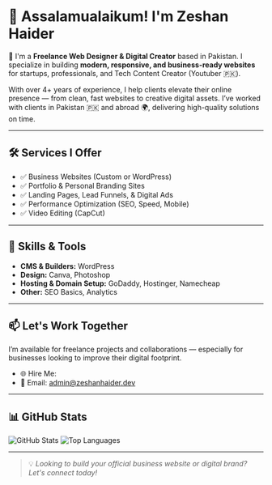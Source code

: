 # 👋 Assalamualaikum! I'm Zeshan Haider

🎨 I'm a **Freelance Web Designer & Digital Creator** based in Pakistan. I specialize in building **modern, responsive, and business-ready websites** for startups, professionals, and Tech Content Creator (Youtuber 🇵🇰).

With over 4+ years of experience, I help clients elevate their online presence — from clean, fast websites to creative digital assets. I’ve worked with clients in Pakistan 🇵🇰 and abroad 🌍, delivering high-quality solutions on time.

---

## 🛠️ Services I Offer

- ✅ Business Websites (Custom or WordPress)
- ✅ Portfolio & Personal Branding Sites
- ✅ Landing Pages, Lead Funnels, & Digital Ads
- ✅ Performance Optimization (SEO, Speed, Mobile)
- ✅ Video Editing (CapCut)

  
---

## 🧰 Skills & Tools

- **CMS & Builders:** WordPress
- **Design:** Canva, Photoshop
- **Hosting & Domain Setup:** GoDaddy, Hostinger, Namecheap
- **Other:** SEO Basics, Analytics

---

## 📫 Let's Work Together

I’m available for freelance projects and collaborations — especially for businesses looking to improve their digital footprint.

- 🌐 Hire Me: 
- 📧 Email: [admin@zeshanhaider.dev](mailto:youremail@example.com)


---

## 📊 GitHub Stats

![GitHub Stats](https://github-readme-stats.vercel.app/api?username=yourusername&show_icons=true&theme=default)
![Top Languages](https://github-readme-stats.vercel.app/api/top-langs/?username=yourusername&layout=compact&theme=default)

---

> 💡 *Looking to build your official business website or digital brand? Let's connect today!*
